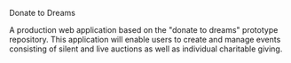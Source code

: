 Donate to Dreams

A production web application based on the "donate to dreams" prototype repository.
This application will enable users to create and manage events consisting of
silent and live auctions as well as individual charitable giving.
